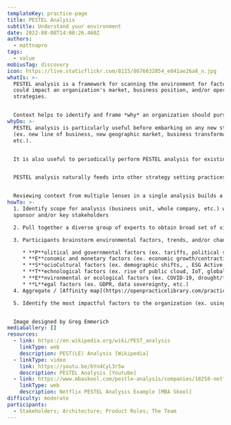 ```yaml
---
templateKey: practice-page
title: PESTEL Analysis
subtitle: Understand your environment
date: 2022-08-08T14:00:26.460Z
authors:
  - mattnapro
tags:
  - value
mobiusTag: discovery
icon: https://live.staticflickr.com/8115/8676632854_e841ae26a8_n.jpg
whatIs: >-
  PESTEL analysis is a framework for scanning the environment for factors that
  could impact an organization's market, business position, and/or operational
  strategies.


  Context helps to identify and frame *why* an organization should pursue a particular strategy.
whyDo: >-
  PESTEL analysis is particularly useful before embarking on any new strategy
  (ex. new line of business, new geographic market, business transformation,
  etc.).  


  It is also useful to periodically perform PESTEL analysis for existing business lines and/or markets.  Changes in the environment may present new opportunities (or threats!) to existing operations.


  PESTEL analysis naturally feeds into other strategy setting practices like SWOT Analysis, Five Forces Analysis, and/or [Target Outcomes](https://openpracticelibrary.com/practice/target-outcomes/).


  Reviewing context from multiple lenses in a single analysis builds a shared understanding that individuals may not understand otherwise.  (Ex. business staff understand technology trends, technical staff understand economic factors, etc.)
howTo: >-
  1. Identify scope for analysis (business unit, whole company, etc.) with a
  sponsor and/or key stakeholders

  2. Pull together a diverse group of experts to obtain broad set of viewpoints (ex. mix of business, marketing, product, operations, and technical staff)

  3. Participants brainstorm environmental factors, trends, and/or changes from the following six lenses:

     * **P**olitical and governmental factors (ex. tariffs, political stability, etc.)
     * **E**conomic and monetary factors (ex. economic growth/contraction, inflation, price sensitivity, etc.)
     * **S**ocioCultural factors (ex. demographic shifts, , ESG Active investors, etc.)
     * **T**echnological factors (ex. rise of public cloud, IoT, global connectivity, new security threats, etc.)
     * **E**nvironmental or ecological factors (ex. COVID-19, drought/flooding, etc.)
     * **L**egal factors (ex. GDPR, data sovereignty, etc.)
  4. Aggregate / [Affinity map](https://openpracticelibrary.com/practice/affinity-mapping/) similar factors.  Discuss/restate all factors to ensure all participants share understanding.

  5. Identify the most impactful factors to the organization (ex. using dot voting)


  Image designed by Greg Emmerich
mediaGallery: []
resources:
  - link: https://en.wikipedia.org/wiki/PEST_analysis
    linkType: web
    description: PEST(LE) Analysis [Wikipedia]
  - linkType: video
    link: https://youtu.be/bYn4CyL3r5w
    description: PESTEL Analysis [Youtube]
  - link: https://www.mbaskool.com/pestle-analysis/companies/18258-netflix.html
    linkType: web
    description: Netflix PESTEL Analysis Example [MBA Skool]
difficulty: moderate
participants:
  - Stakeholders; Architecture; Product Roles; The Team
---
```

